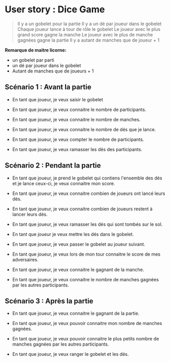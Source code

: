 # User story : Dice Game

> Il y a un gobelet pour la partie
> Il y a un dé par joueur dans le gobelet
> Chaque joueur lance à tour de rôle le gobelet
> Le joueur avec le plus grand score gagne la manche
> Le joueur avec le plus de manche gagnées gagne la partie
> Il  y a autant de manches que de joueur + 1

**Remarque de maitre licorne:**

- un gobelet par parti
- un dé par joueur dans le gobelet
- Autant de manches que de joueurs + 1

## Scénario 1 :  Avant la partie

- En tant que joueur, je veux saisir le gobelet

- En tant que joueur, je veux connaitre le nombre de participants.

- En tant que joueur, je veux connaitre le nombre de manches.

- En tant que joueur, je veux connaitre le nombre de dés que je lance.

- En tant que joueur, je veux compter le nombre de participants.

- En tant que joueur, je veux ramasser les dés des participants.

## Scénario 2 :  Pendant la partie

- En tant que joueur, je prend le gobelet qui contiens l'ensemble des dés et je lance ceux-ci, je veux connaitre mon score.

- En tant que joueur, je veux connaitre combien de joueurs ont lancé leurs dés.

- En tant que joueur, je veux connaitre combien de joueurs restent à lancer leurs dés.

- En tant que joueur, je veux ramasser les dés qui sont tombés sur le sol.

- En tant que joueur je veux mettre les dés dans le gobelet.

- En tant que joueur, je veux passer le gobelet au joueur suivant.

- En tant que joueur, je veux lors de mon tour connaitre le score de mes adversaires.

- En tant que joueur, je veux connaitre le gagnant de la manche.

- En tant que joueur, je veux connaitre le nombre de manches gagnées par les autres participants.

## Scénario 3 :  Après la partie

- En tant que joueur, je veux connaitre le gagnant de la partie.

- En tant que joueur, je veux pouvoir connaitre mon nombre de manches gagnées.

- En tant que joueur, je veux pouvoir connaitre le plus petits nombre de manches gagnées par les autres participants.

- En tant que joueur, je veux ranger le gobelet et les dés.
